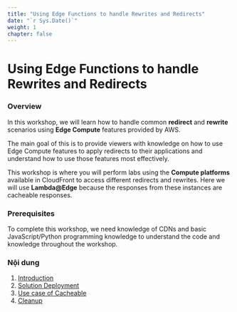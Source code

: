 ```yaml
---
title: "Using Edge Functions to handle Rewrites and Redirects"
date: "`r Sys.Date()`"
weight: 1
chapter: false
---
```


# Using Edge Functions to handle Rewrites and Redirects

### Overview

In this workshop, we will learn how to handle common **redirect** and **rewrite** scenarios using **Edge Compute** features provided by AWS.

The main goal of this is to provide viewers with knowledge on how to use Edge Compute features to apply redirects to their applications and understand how to use those features most effectively.

This workshop is where you will perform labs using the **Compute platforms** available in CloudFront to access different redirects and rewrites. Here we will use **Lambda@Edge** because the responses from these instances are cacheable responses.

### Prerequisites

To complete this workshop, we need knowledge of CDNs and basic JavaScript/Python programming knowledge to understand the code and knowledge throughout the workshop.

### Nội dung

1.  [Introduction](1-introduce/)
2.  [Solution Deployment](2-prerequiste/)
3.  [Use case of Cacheable](3-cache/)
4.  [Cleanup](4-terminate/)
